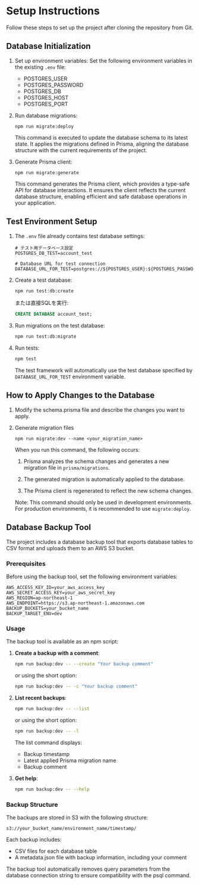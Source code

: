 # Setup Instructions

Follow these steps to set up the project after cloning the repository from Git.

## Database Initialization

1. Set up environment variables:
   Set the following environment variables in the existing `.env` file:

   - POSTGRES_USER
   - POSTGRES_PASSWORD
   - POSTGRES_DB
   - POSTGRES_HOST
   - POSTGRES_PORT

2. Run database migrations:

   ```
   npm run migrate:deploy
   ```

   This command is executed to update the database schema to its latest state. It applies the migrations defined in Prisma, aligning the database structure with the current requirements of the project.

3. Generate Prisma client:

   ```
   npm run migrate:generate
   ```

   This command generates the Prisma client, which provides a type-safe API for database interactions. It ensures the client reflects the current database structure, enabling efficient and safe database operations in your application.

## Test Environment Setup

1. The `.env` file already contains test database settings:

   ```
   # テスト用データベース設定
   POSTGRES_DB_TEST=account_test

   # Database URL for test connection
   DATABASE_URL_FOR_TEST=postgres://${POSTGRES_USER}:${POSTGRES_PASSWORD}@${POSTGRES_HOST}:${POSTGRES_PORT}/${POSTGRES_DB_TEST}
   ```

2. Create a test database:

   ```bash
   npm run test:db:create
   ```

   または直接SQLを実行:

   ```sql
   CREATE DATABASE account_test;
   ```

3. Run migrations on the test database:

   ```bash
   npm run test:db:migrate
   ```

4. Run tests:

   ```bash
   npm test
   ```

   The test framework will automatically use the test database specified by `DATABASE_URL_FOR_TEST` environment variable.

## How to Apply Changes to the Database

1. Modify the schema.prisma file and describe the changes you want to apply.

2. Generate migration files

   ```
   npm run migrate:dev --name <your_migration_name>
   ```

   When you run this command, the following occurs:

   1. Prisma analyzes the schema changes and generates a new migration file in `prisma/migrations`.

   2. The generated migration is automatically applied to the database.

   3. The Prisma client is regenerated to reflect the new schema changes.

   Note: This command should only be used in development environments. For production environments, it is recommended to use `migrate:deploy`.

## Database Backup Tool

The project includes a database backup tool that exports database tables to CSV format and uploads them to an AWS S3 bucket.

### Prerequisites

Before using the backup tool, set the following environment variables:

```
AWS_ACCESS_KEY_ID=your_aws_access_key
AWS_SECRET_ACCESS_KEY=your_aws_secret_key
AWS_REGION=ap-northeast-1
AWS_ENDPOINT=https://s3.ap-northeast-1.amazonaws.com
BACKUP_BUCKETS=your_bucket_name
BACKUP_TARGET_ENV=dev
```

### Usage

The backup tool is available as an npm script:

1. **Create a backup with a comment**:

   ```bash
   npm run backup:dev -- --create "Your backup comment"
   ```

   or using the short option:

   ```bash
   npm run backup:dev -- -c "Your backup comment"
   ```

2. **List recent backups**:

   ```bash
   npm run backup:dev -- --list
   ```

   or using the short option:

   ```bash
   npm run backup:dev -- -l
   ```

   The list command displays:

   - Backup timestamp
   - Latest applied Prisma migration name
   - Backup comment

3. **Get help**:

   ```bash
   npm run backup:dev -- --help
   ```

### Backup Structure

The backups are stored in S3 with the following structure:

```
s3://your_bucket_name/environment_name/timestamp/
```

Each backup includes:

- CSV files for each database table
- A metadata.json file with backup information, including your comment

The backup tool automatically removes query parameters from the database connection string to ensure compatibility with the psql command.
